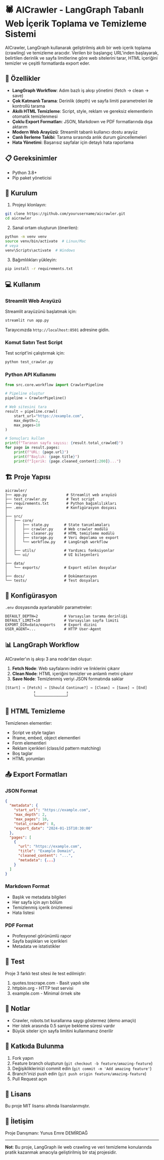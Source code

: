 # 🕷️ AICrawler - LangGraph Tabanlı Web İçerik Toplama ve Temizleme Sistemi

AICrawler, LangGraph kullanarak geliştirilmiş akıllı bir web içerik toplama (crawling) ve temizleme aracıdır. Verilen bir başlangıç URL'inden başlayarak, belirtilen derinlik ve sayfa limitlerine göre web sitelerini tarar, HTML içeriğini temizler ve çeşitli formatlarda export eder.

## 🌟 Özellikler

- **LangGraph Workflow**: Adım bazlı iş akışı yönetimi (fetch → clean → save)
- **Çok Katmanlı Tarama**: Derinlik (depth) ve sayfa limiti parametreleri ile kontrollü tarama
- **Akıllı HTML Temizleme**: Script, style, reklam ve gereksiz elementlerin otomatik temizlenmesi
- **Çoklu Export Formatları**: JSON, Markdown ve PDF formatlarında dışa aktarım
- **Modern Web Arayüzü**: Streamlit tabanlı kullanıcı dostu arayüz
- **Canlı İlerleme Takibi**: Tarama sırasında anlık durum güncellemeleri
- **Hata Yönetimi**: Başarısız sayfalar için detaylı hata raporlama

## 📋 Gereksinimler

- Python 3.8+
- Pip paket yöneticisi

## 🚀 Kurulum

1. Projeyi klonlayın:
```bash
git clone https://github.com/yourusername/aicrawler.git
cd aicrawler
```

2. Sanal ortam oluşturun (önerilen):
```bash
python -m venv venv
source venv/bin/activate  # Linux/Mac
# veya
venv\Scripts\activate  # Windows
```

3. Bağımlılıkları yükleyin:
```bash
pip install -r requirements.txt
```

## 💻 Kullanım

### Streamlit Web Arayüzü

Streamlit arayüzünü başlatmak için:

```bash
streamlit run app.py
```

Tarayıcınızda `http://localhost:8501` adresine gidin.

### Komut Satırı Test Script

Test script'ini çalıştırmak için:

```bash
python test_crawler.py
```

### Python API Kullanımı

```python
from src.core.workflow import CrawlerPipeline

# Pipeline oluştur
pipeline = CrawlerPipeline()

# Web sitesini tara
result = pipeline.crawl(
    start_url="https://example.com",
    max_depth=2,
    max_pages=10
)

# Sonuçları kullan
print(f"Taranan sayfa sayısı: {result.total_crawled}")
for page in result.pages:
    print(f"URL: {page.url}")
    print(f"Başlık: {page.title}")
    print(f"İçerik: {page.cleaned_content[:200]}...")
```

## 🏗️ Proje Yapısı

```
aicrawler/
├── app.py                  # Streamlit web arayüzü
├── test_crawler.py         # Test script
├── requirements.txt        # Python bağımlılıkları
├── .env                    # Konfigürasyon dosyası
│
├── src/
│   ├── core/
│   │   ├── state.py       # State tanımlamaları
│   │   ├── crawler.py     # Web crawler modülü
│   │   ├── cleaner.py     # HTML temizleme modülü
│   │   ├── storage.py     # Veri depolama ve export
│   │   └── workflow.py    # LangGraph workflow
│   │
│   ├── utils/             # Yardımcı fonksiyonlar
│   └── ui/                # UI bileşenleri
│
├── data/
│   └── exports/           # Export edilen dosyalar
│
├── docs/                  # Dokümantasyon
└── tests/                 # Test dosyaları
```

## 🔧 Konfigürasyon

`.env` dosyasında ayarlanabilir parametreler:

```env
DEFAULT_DEPTH=2            # Varsayılan tarama derinliği
DEFAULT_LIMIT=10           # Varsayılan sayfa limiti
EXPORT_DIR=data/exports    # Export dizini
USER_AGENT=...             # HTTP User-Agent
```

## 📊 LangGraph Workflow

AICrawler'ın iş akışı 3 ana node'dan oluşur:

1. **Fetch Node**: Web sayfalarını indirir ve linklerini çıkarır
2. **Clean Node**: HTML içeriğini temizler ve anlamlı metni çıkarır
3. **Save Node**: Temizlenmiş veriyi JSON formatında saklar

```
[Start] → [Fetch] → [Should Continue?] → [Clean] → [Save] → [End]
             ↑              ↓
             └──────────────┘
```

## 🧹 HTML Temizleme

Temizlenen elementler:
- Script ve style tagları
- İframe, embed, object elementleri
- Form elementleri
- Reklam içerikleri (class/id pattern matching)
- Boş taglar
- HTML yorumları

## 📤 Export Formatları

### JSON Format
```json
{
  "metadata": {
    "start_url": "https://example.com",
    "max_depth": 2,
    "max_pages": 10,
    "total_crawled": 8,
    "export_date": "2024-01-15T10:30:00"
  },
  "pages": [
    {
      "url": "https://example.com",
      "title": "Example Domain",
      "cleaned_content": "...",
      "metadata": {...}
    }
  ]
}
```

### Markdown Format
- Başlık ve metadata bilgileri
- Her sayfa için ayrı bölüm
- Temizlenmiş içerik önizlemesi
- Hata listesi

### PDF Format
- Profesyonel görünümlü rapor
- Sayfa başlıkları ve içerikleri
- Metadata ve istatistikler

## 🧪 Test

Proje 3 farklı test sitesi ile test edilmiştir:
1. quotes.toscrape.com - Basit yapılı site
2. httpbin.org - HTTP test servisi
3. example.com - Minimal örnek site

## 📝 Notlar

- Crawler, robots.txt kurallarına saygı göstermez (demo amaçlı)
- Her istek arasında 0.5 saniye bekleme süresi vardır
- Büyük siteler için sayfa limitini kullanmanız önerilir

## 🤝 Katkıda Bulunma

1. Fork yapın
2. Feature branch oluşturun (`git checkout -b feature/amazing-feature`)
3. Değişikliklerinizi commit edin (`git commit -m 'Add amazing feature'`)
4. Branch'inizi push edin (`git push origin feature/amazing-feature`)
5. Pull Request açın

## 📄 Lisans

Bu proje MIT lisansı altında lisanslanmıştır.

## 👥 İletişim

Proje Danışmanı: Yunus Emre DEMİRDAĞ

---

**Not**: Bu proje, LangGraph ile web crawling ve veri temizleme konularında pratik kazanmak amacıyla geliştirilmiş bir staj projesidir.
